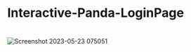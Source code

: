 # Interactive-Panda-LoginPage
#
![Screenshot 2023-05-23 075051](https://github.com/RajAditya01/Interactive-Panda-LoginPage/assets/101439988/f41fd43a-b7d8-450c-a554-dd9c87b327dd)
